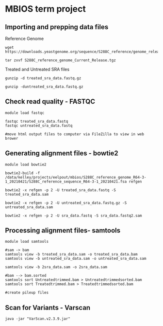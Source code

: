 # MBIOS term project 

## Importing and prepping data files

Reference Genome
```
wget https://downloads.yeastgenome.org/sequence/S288C_reference/genome_releases/S288C_reference_genome_Current_Release.tgz

tar zxvf S288C_reference_genome_Current_Release.tgz
```

Treated and Untreated SRA files
```
gunzip -d treated_sra_data.fastq.gz

gunzip -duntreated_sra_data.fastq.gz
```

## Check read quality - FASTQC
```
module load fastqc 

fastqc treated_sra_data.fastq
fastqc untreated_sra_data.fastq

#move html output files to computer via FileZilla to view in web brower
```
## Generating alignment files - bowtie2 
```
module load bowtie2

bowtie2-build -f /data/kelley/projects/eelpout/mbios/S288C_reference_genome_R64-3-1_20210421/S288C_reference_sequence_R64-3-1_20210421.fsa refgen

bowtie2 -x refgen -p 2 -U treated_sra_data.fastq -S treated_sra_data.sam

bowtie2 -x refgen -p 2 -U untreated_sra_data.fastq.gz -S untreated_sra_data.sam

bowtie2 -x refgen -p 2 -U sra_data.fastq -S sra_data.fastq2.sam
```

## Processing alignment files- samtools
```
module load samtools 

#sam -> bam
samtools view -b treated_sra_data.sam -o treated_sra_data.bam
samtools view -b untreated_sra_data.sam -o untreated_sra_data.sam

samtools view -b 2sra_data.sam -o 2sra_data.sam

#bam --> bam.sorted
samtools sort Untreatedtrimmed.bam > Untreatedtrimmedsorted.bam
samtools sort Treatedtrimmed.bam > Treatedtrimmedsorted.bam

#create pileup files 
```

## Scan for Variants - Varscan
```
java -jar "VarScan.v2.3.9.jar"

